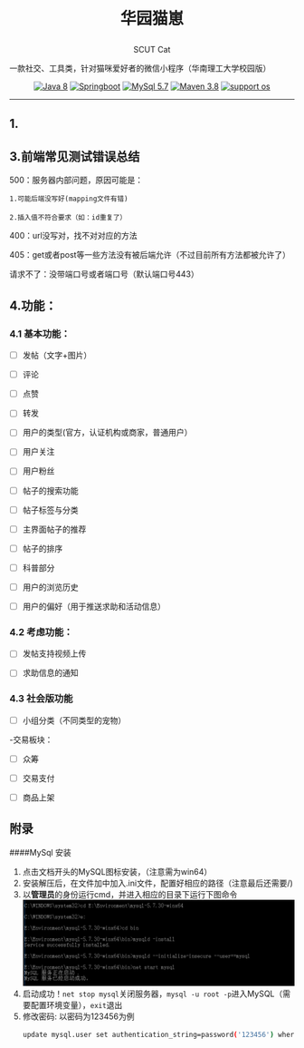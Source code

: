 # <p align='center'>华园猫崽 </p>
<p align='center'>SCUT Cat</p>


一款社交、工具类，针对猫咪爱好者的微信小程序（华南理工大学校园版）

<div align='center'>

[![Java 8](https://img.shields.io/badge/JAVA-8-red?style=for-the-badge)]()
[![Springboot](https://img.shields.io/badge/springboot-2.0+-green?style=for-the-badge)](https://spring.io/projects/spring-boot)
[![MySql 5.7](https://img.shields.io/badge/MySql-5.7.0-blue?style=for-the-badge)](https://dev.mysql.com/get/Downloads/MySQL-5.7/mysql-5.7.19-winx64.zip)
[![Maven 3.8](https://img.shields.io/badge/Maven-3.8-lightblue?style=for-the-badge)]()
[![support os](https://img.shields.io/badge/os-linux%2C%20win%2C%20mac-yellow.svg?style=for-the-badge)]()

</div>

---

## 1.

## 3.前端常见测试错误总结

500：服务器内部问题，原因可能是：

    1.可能后端没写好(mapping文件有错)

    2.插入值不符合要求（如：id重复了）

400：url没写对，找不对对应的方法

405：get或者post等一些方法没有被后端允许（不过目前所有方法都被允许了）

请求不了：没带端口号或者端口号（默认端口号443）

## 4.功能：

### 4.1 基本功能：
-[ ] 发帖（文字+图片）
 
-[ ] 评论
 
-[ ] 点赞
 
-[ ] 转发
 
-[ ] 用户的类型(官方，认证机构或商家，普通用户）
 
-[ ] 用户关注
 
-[ ] 用户粉丝
 
-[ ] 帖子的搜索功能
 
-[ ] 帖子标签与分类
 
-[ ] 主界面帖子的推荐
 
-[ ] 帖子的排序
 
-[ ] 科普部分
 
-[ ] 用户的浏览历史
 
-[ ] 用户的偏好（用于推送求助和活动信息）

### 4.2 考虑功能：
-[ ] 发帖支持视频上传
 
-[ ] 求助信息的通知

### 4.3 社会版功能
-[ ] 小组分类（不同类型的宠物） 
 
-交易板块：

-[ ] 众筹
 
-[ ] 交易支付
 
-[ ] 商品上架

## 附录

####MySql 安装
1. 点击文档开头的MySQL图标安装，（注意需为win64）
2. 安装解压后，在文件加中加入.ini文件，配置好相应的路径（注意最后还需要/)
3. 以**管理员**的身份运行cmd，并进入相应的目录下运行下图命令
![img.png](img.png)
4. 启动成功！`net stop mysql`关闭服务器，`mysql -u root -p`进入MySQL（需要配置环境变量），`exit`退出
5. 修改密码: 以密码为123456为例
   ```bash
   update mysql.user set authentication_string=password('123456') where user='root'and Host = 'localhost';
    ```